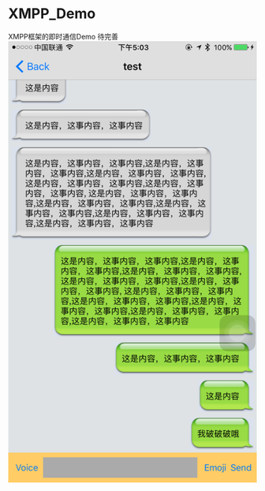 # XMPP_Demo
XMPP框架的即时通信Demo
待完善
![聊天样式](https://github.com/mingway1991/XMPP_Demo/blob/master/chat_demo.PNG)
